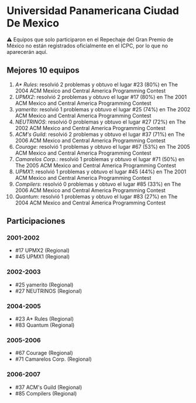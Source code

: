 # Universidad Panamericana Ciudad De Mexico

:warning: Equipos que solo participaron en el Repechaje del Gran Premio de México no están registrados oficialmente en el ICPC, por lo que no aparecerán aquí.

## Mejores 10 equipos

1. _A* Rules_: resolvió 2 problemas y obtuvo el lugar #23 (80%) en The 2004 ACM Mexico and Central America Programming Contest
1. _UPMX2_: resolvió 2 problemas y obtuvo el lugar #17 (80%) en The 2001 ACM Mexico and Central America Programming Contest
1. _yamerito_: resolvió 1 problemas y obtuvo el lugar #25 (74%) en The 2002 ACM Mexico and Central America Programming Contest
1. _NEUTRINOS_: resolvió 0 problemas y obtuvo el lugar #27 (72%) en The 2002 ACM Mexico and Central America Programming Contest
1. _ACM's Guild_: resolvió 2 problemas y obtuvo el lugar #37 (71%) en The 2006 ACM Mexico and Central America Programming Contest
1. _Courage_: resolvió 1 problemas y obtuvo el lugar #67 (53%) en The 2005 ACM Mexico and Central America Programming Contest
1. _Camarelos Corp._: resolvió 1 problemas y obtuvo el lugar #71 (50%) en The 2005 ACM Mexico and Central America Programming Contest
1. _UPMX1_: resolvió 1 problemas y obtuvo el lugar #45 (44%) en The 2001 ACM Mexico and Central America Programming Contest
1. _Compilers_: resolvió 0 problemas y obtuvo el lugar #85 (33%) en The 2006 ACM Mexico and Central America Programming Contest
1. _Quantum_: resolvió 1 problemas y obtuvo el lugar #83 (27%) en The 2004 ACM Mexico and Central America Programming Contest

## Participaciones

### 2001-2002

- #17 UPMX2 (Regional)
- #45 UPMX1 (Regional)

### 2002-2003

- #25 yamerito (Regional)
- #27 NEUTRINOS (Regional)

### 2004-2005

- #23 A* Rules (Regional)
- #83 Quantum (Regional)

### 2005-2006

- #67 Courage (Regional)
- #71 Camarelos Corp. (Regional)

### 2006-2007

- #37 ACM's Guild (Regional)
- #85 Compilers (Regional)



